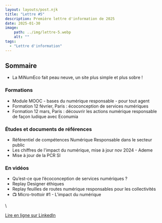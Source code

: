 ```yaml
---
layout: layouts/post.njk
title: "Lettre #5"
description: Première lettre d'information de 2025
date: 2025-01-30
image:
    path: ../img/lettre-5.webp
    alt: ""
tags:
  - "Lettre d'information"
---
```


## Sommaire 

* La MiNumEco fait peau neuve, un site plus simple et plus sobre !

### Formations 
* Module MOOC - bases du numérique responsable - pour tout agent
* Formation 12 février, Paris : écoconception de services numériques
* Formation 12 mars, Paris : découvrir les actions numérique responsable de façon ludique avec Econumia 

### Études et documents de références 
* Référentiel de compétences Numérique Responsable dans le secteur public
* Les chiffres de l'impact du numérique, mise à jour nov 2024 - Ademe
* Mise à jour de la PCR SI 

### En vidéos
* Qu’est-ce que l’écoconception de services numériques ?
* Replay Designer éthiques
* Replay feuilles de routes numérique responsables pour les collectivités
* 📺 Micro-trottoir #1 - L'impact du numérique

\

<a href="https://www.linkedin.com/pulse/5-la-lettre-de-minumeco-mission-interministerielle-numeriq-anz3e/?trackingId=HUDL%2BgxwSki0Zza%2BnPuCLw%3D%3D" class="fr-btn">Lire en ligne sur LinkedIn</a>
